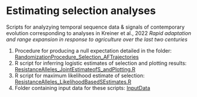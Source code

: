 # Estimating selection analyses

Scripts for analyzying temporal sequence data & signals of contemporary evolution corresponding to analyses in Kreiner et al., 2022 _Rapid adaptation and range expansion in response to agriculture over the last two centuries_

1) Procedure for producing a null expectation detailed in the folder: [RandomizationProcedure_Selection_AFTrajectories](https://github.com/jkreinz/TemporalAdaptation/tree/main/EstimatingSelectionAnalyses_andFigure3/RandomizationProcedure_Selection_AFTrajectories)
2) R script for inferring logistic estimates of selection and plotting results: [ResistanceAlleles_JointEstimateofS_andPlotting.R](https://github.com/jkreinz/TemporalAdaptation/blob/main/EstimatingSelectionAnalyses_andFigure3/ResistanceAlleles_JointEstimateofS_andPlotting.R)
3) R script for maximum likelihood estimate of selection: [ResistanceAlleles_LikelihoodBasedSEstimates.R](https://github.com/jkreinz/TemporalAdaptation/blob/main/EstimatingSelectionAnalyses_andFigure3/ResistanceAlleles_LikelihoodBasedSEstimates.R)
4) Folder containing input data for these scripts: [InputData](https://github.com/jkreinz/TemporalAdaptation/tree/main/EstimatingSelectionAnalyses_andFigure3/InputData)
